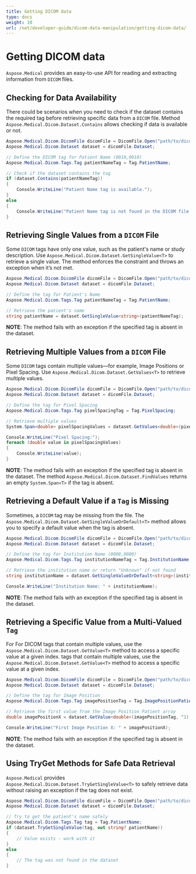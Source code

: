 ```yaml
---
title: Getting DICOM data
type: docs
weight: 10
url: /net/developer-guide/dicom-data-manipulation/getting-dicom-data/
---
```



# Getting DICOM data

`Aspose.Medical` provides an easy-to-use API for reading and extracting information from `DICOM` files.

## Checking for Data Availability

There could be scenarios when you need to check if the dataset contains the required tag before retrieving specific data from a `DICOM` file. Method `Aspose.Medical.Dicom.Dataset.Contains` allows checking if data is available or not.

```csharp
Aspose.Medical.Dicom.DicomFile dicomFile = DicomFile.Open("path/to/dicom/file.dcm");
Aspose.Medical.Dicom.Dataset dataset = dicomFile.Dataset;

// Define the DICOM tag for Patient Name (0010,0010)
Aspose.Medical.Dicom.Tags.Tag patientNameTag = Tag.PatientName;

// Check if the dataset contains the tag
if (dataset.Contains(patientNameTag))
{
    Console.WriteLine("Patient Name tag is available.");
}
else
{
    Console.WriteLine("Patient Name tag is not found in the DICOM file.");
}
```

## Retrieving Single Values from a `DICOM` File

Some `DICOM` tags have only one value, such as the patient's name or study description. Use `Aspose.Medical.Dicom.Dataset.GetSingleValue<T>` to retrieve a single value. The method enforces the constraint and throws an exception when it’s not met.

```csharp
Aspose.Medical.Dicom.DicomFile dicomFile = DicomFile.Open("path/to/dicom/file.dcm");
Aspose.Medical.Dicom.Dataset dataset = dicomFile.Dataset;

// Define the tag for Patient's Name
Aspose.Medical.Dicom.Tags.Tag patientNameTag = Tag.PatientName;

// Retrieve the patient's name
string patientName = dataset.GetSingleValue<string>(patientNameTag);
```

**NOTE**: The method fails with an exception if the specified tag is absent in the dataset.

## Retrieving Multiple Values from a `DICOM` File

Some `DICOM` tags contain multiple values—for example, Image Positions or Pixel Spacing. Use `Aspose.Medical.Dicom.Dataset.GetValues<T>` to retrieve multiple values.

```csharp
Aspose.Medical.Dicom.DicomFile dicomFile = DicomFile.Open("path/to/dicom/file.dcm");
Aspose.Medical.Dicom.Dataset dataset = dicomFile.Dataset;

// Define the tag for Pixel Spacing
Aspose.Medical.Dicom.Tags.Tag pixelSpacingTag = Tag.PixelSpacing;

// Retrieve multiple values
System.Span<double> pixelSpacingValues = dataset.GetValues<double>(pixelSpacingTag);

Console.WriteLine("Pixel Spacing:");
foreach (double value in pixelSpacingValues)
{
    Console.WriteLine(value);
}
```

**NOTE**: The method fails with an exception if the specified tag is absent in the dataset. The method `Aspose.Medical.Dicom.Dataset.FindValues` returns an empty `System.Span<T>` if the tag is absent.

## Retrieving a Default Value if a `Tag` is Missing

Sometimes, a `DICOM` tag may be missing from the file. The `Aspose.Medical.Dicom.Dataset.GetSingleValueOrDefault<T>` method allows you to specify a default value when the tag is absent.

```csharp
Aspose.Medical.Dicom.DicomFile dicomFile = DicomFile.Open("path/to/dicom/file.dcm");
Aspose.Medical.Dicom.Dataset dataset = dicomFile.Dataset;

// Define the tag for Institution Name (0008,0080)
Aspose.Medical.Dicom.Tags.Tag institutionNameTag = Tag.InstitutionName;

// Retrieve the institution name or return "Unknown" if not found
string institutionName = dataset.GetSingleValueOrDefault<string>(institutionNameTag, "Unknown");

Console.WriteLine("Institution Name: " + institutionName);
```

**NOTE**: The method fails with an exception if the specified tag is absent in the dataset.

## Retrieving a Specific Value from a Multi-Valued `Tag`

For For DICOM tags that contain multiple values, use the `Aspose.Medical.Dicom.Dataset.GetValue<T>` method to access a specific value at a given index. tags that contain multiple values, use the `Aspose.Medical.Dicom.Dataset.GetValue<T>` method to access a specific value at a given index.

```csharp
Aspose.Medical.Dicom.DicomFile dicomFile = DicomFile.Open("path/to/dicom/file.dcm");
Aspose.Medical.Dicom.Dataset dataset = dicomFile.Dataset;

// Define the tag for Image Position
Aspose.Medical.Dicom.Tags.Tag imagePositionTag = Tag.ImagePositionPatient;

// Retrieve the first value from the Image Position Patient array
double imagePositionX = dataset.GetValue<double>(imagePositionTag, ^1);

Console.WriteLine("First Image Position X: " + imagePositionX);
```

**NOTE**: The method fails with an exception if the specified tag is absent in the dataset.

## Using TryGet Methods for Safe Data Retrieval

`Aspose.Medical` provides `Aspose.Medical.Dicom.Dataset.TryGetSingleValue<T>` to safely retrieve data without raising an exception if the tag does not exist.

```csharp
Aspose.Medical.Dicom.DicomFile dicomFile = DicomFile.Open("path/to/dicom/file.dcm");
Aspose.Medical.Dicom.Dataset dataset = dicomFile.Dataset;

// Try to get the patient's name safely
Aspose.Medical.Dicom.Tags.Tag tag = Tag.PatientName;
if (dataset.TryGetSingleValue(tag, out string? patientName))
{
    // Value exists - work with it
}
else
{
    // The tag was not found in the dataset
}
```